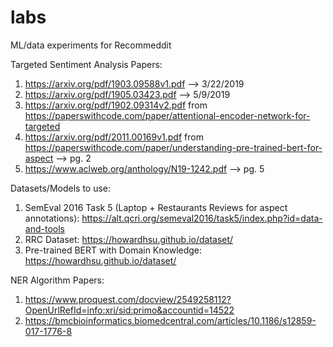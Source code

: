 # labs
ML/data experiments for Recommeddit

Targeted Sentiment Analysis Papers: 
1) https://arxiv.org/pdf/1903.09588v1.pdf --> 3/22/2019
2) https://arxiv.org/pdf/1905.03423.pdf --> 5/9/2019
3) https://arxiv.org/pdf/1902.09314v2.pdf from https://paperswithcode.com/paper/attentional-encoder-network-for-targeted
4) https://arxiv.org/pdf/2011.00169v1.pdf from https://paperswithcode.com/paper/understanding-pre-trained-bert-for-aspect --> pg. 2
5) https://www.aclweb.org/anthology/N19-1242.pdf --> pg. 5

Datasets/Models to use:
1) SemEval 2016 Task 5 (Laptop + Restaurants Reviews for aspect annotations): https://alt.qcri.org/semeval2016/task5/index.php?id=data-and-tools
2) RRC Dataset: https://howardhsu.github.io/dataset/
3) Pre-trained BERT with Domain Knowledge: https://howardhsu.github.io/dataset/

NER Algorithm Papers:
1) https://www.proquest.com/docview/2549258112?OpenUrlRefId=info:xri/sid:primo&accountid=14522
2) https://bmcbioinformatics.biomedcentral.com/articles/10.1186/s12859-017-1776-8
